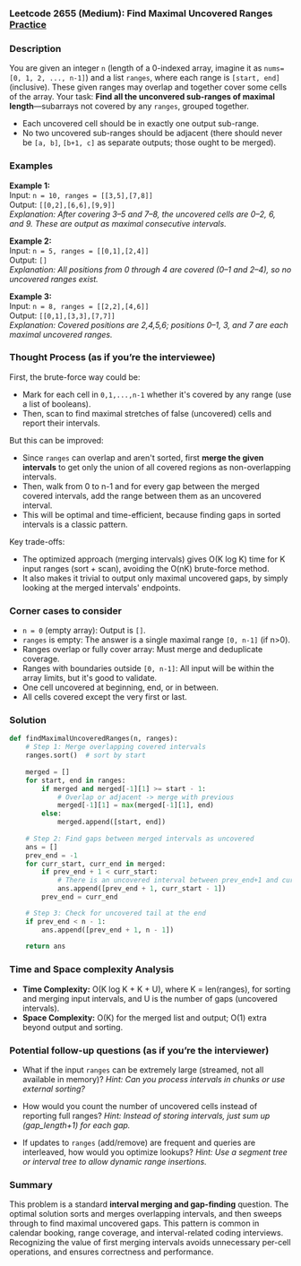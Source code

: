 ### Leetcode 2655 (Medium): Find Maximal Uncovered Ranges [Practice](https://leetcode.com/problems/find-maximal-uncovered-ranges)

### Description  
You are given an integer `n` (length of a 0-indexed array, imagine it as `nums=[0, 1, 2, ..., n-1]`) and a list `ranges`, where each range is `[start, end]` (inclusive). These given ranges may overlap and together cover some cells of the array. Your task: **Find all the unconvered sub-ranges of maximal length**—subarrays not covered by any `ranges`, grouped together.  
- Each uncovered cell should be in exactly one output sub-range.  
- No two uncovered sub-ranges should be adjacent (there should never be `[a, b]`, `[b+1, c]` as separate outputs; those ought to be merged).

### Examples  

**Example 1:**  
Input: `n = 10, ranges = [[3,5],[7,8]]`  
Output: `[[0,2],[6,6],[9,9]]`  
*Explanation: After covering 3–5 and 7–8, the uncovered cells are 0–2, 6, and 9. These are output as maximal consecutive intervals.*

**Example 2:**  
Input: `n = 5, ranges = [[0,1],[2,4]]`  
Output: `[]`  
*Explanation: All positions from 0 through 4 are covered (0–1 and 2–4), so no uncovered ranges exist.*

**Example 3:**  
Input: `n = 8, ranges = [[2,2],[4,6]]`  
Output: `[[0,1],[3,3],[7,7]]`  
*Explanation: Covered positions are 2,4,5,6; positions 0–1, 3, and 7 are each maximal uncovered ranges.*

### Thought Process (as if you’re the interviewee)  
First, the brute-force way could be:
- Mark for each cell in `0,1,...,n-1` whether it's covered by any range (use a list of booleans).
- Then, scan to find maximal stretches of false (uncovered) cells and report their intervals.

But this can be improved:
- Since `ranges` can overlap and aren't sorted, first **merge the given intervals** to get only the union of all covered regions as non-overlapping intervals.
- Then, walk from 0 to n-1 and for every gap between the merged covered intervals, add the range between them as an uncovered interval.
- This will be optimal and time-efficient, because finding gaps in sorted intervals is a classic pattern.

Key trade-offs:  
- The optimized approach (merging intervals) gives O(K log K) time for K input ranges (sort + scan), avoiding the O(nK) brute-force method.
- It also makes it trivial to output only maximal uncovered gaps, by simply looking at the merged intervals' endpoints.

### Corner cases to consider  
- `n = 0` (empty array): Output is `[]`.
- `ranges` is empty: The answer is a single maximal range `[0, n-1]` (if n>0).
- Ranges overlap or fully cover array: Must merge and deduplicate coverage.
- Ranges with boundaries outside `[0, n-1]`: All input will be within the array limits, but it's good to validate.
- One cell uncovered at beginning, end, or in between.
- All cells covered except the very first or last.

### Solution

```python
def findMaximalUncoveredRanges(n, ranges):
    # Step 1: Merge overlapping covered intervals
    ranges.sort()  # sort by start
    
    merged = []
    for start, end in ranges:
        if merged and merged[-1][1] >= start - 1:
            # Overlap or adjacent -> merge with previous
            merged[-1][1] = max(merged[-1][1], end)
        else:
            merged.append([start, end])
    
    # Step 2: Find gaps between merged intervals as uncovered
    ans = []
    prev_end = -1
    for curr_start, curr_end in merged:
        if prev_end + 1 < curr_start:
            # There is an uncovered interval between prev_end+1 and curr_start-1
            ans.append([prev_end + 1, curr_start - 1])
        prev_end = curr_end

    # Step 3: Check for uncovered tail at the end
    if prev_end < n - 1:
        ans.append([prev_end + 1, n - 1])
    
    return ans
```

### Time and Space complexity Analysis  

- **Time Complexity:** O(K log K + K + U), where K = len(ranges), for sorting and merging input intervals, and U is the number of gaps (uncovered intervals).
- **Space Complexity:** O(K) for the merged list and output; O(1) extra beyond output and sorting.

### Potential follow-up questions (as if you’re the interviewer)  

- What if the input `ranges` can be extremely large (streamed, not all available in memory)?
  *Hint: Can you process intervals in chunks or use external sorting?*

- How would you count the number of uncovered cells instead of reporting full ranges?
  *Hint: Instead of storing intervals, just sum up (gap_length+1) for each gap.*

- If updates to `ranges` (add/remove) are frequent and queries are interleaved, how would you optimize lookups?
  *Hint: Use a segment tree or interval tree to allow dynamic range insertions.*

### Summary
This problem is a standard **interval merging and gap-finding** question. The optimal solution sorts and merges overlapping intervals, and then sweeps through to find maximal uncovered gaps. This pattern is common in calendar booking, range coverage, and interval-related coding interviews. Recognizing the value of first merging intervals avoids unnecessary per-cell operations, and ensures correctness and performance.